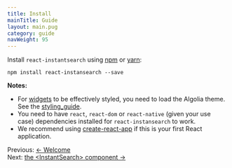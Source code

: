 ```yaml
---
title: Install
mainTitle: Guide
layout: main.pug
category: guide
navWeight: 95
---
```


Install `react-instantsearch` using [npm](https://www.npmjs.com/) or [yarn](https://yarnpkg.com/):

```shell
npm install react-instansearch --save
```

**Notes:**
* For [widgets](guide/Widgets.html) to be effectively styled, you need to load the Algolia theme. See the [styling_guide](guide/Styling_widgets.html).
* You need to have `react`, `react-dom` or `react-native` (given your use case) dependencies installed for `react-instansearch` to work.
* We recommend using [create-react-app](https://github.com/facebookincubator/create-react-app) if this is your first React application.

<div class="guide-nav">
    <div class="guide-nav-left">
        Previous: <a href="guide/index.html">← Welcome</a>
    </div>
    <div class="guide-nav-right">
        Next: <a href="guide/<InstantSearch>.html">the &lt;InstantSearch&gt; component →</a>
    </div>
</div>
